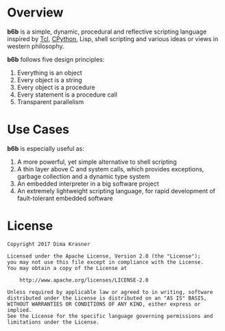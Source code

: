 # Overview

**b6b** is a simple, dynamic, procedural and reflective scripting language inspired by [Tcl](http://www.tcl.tk/), [CPython](http://www.python.org/), Lisp, shell scripting and various ideas or views in western philosophy.

**b6b** follows five design principles:

1. Everything is an object
2. Every object is a string
3. Every object is a procedure
4. Every statement is a procedure call
5. Transparent parallelism

# Use Cases

**b6b** is especially useful as:

1. A more powerful, yet simple alternative to shell scripting
2. A thin layer above C and system calls, which provides exceptions, garbage collection and a dynamic type system
3. An embedded interpreter in a big software project
4. An extremely lightweight scripting language, for rapid development of fault-tolerant embedded software

# License

    Copyright 2017 Dima Krasner

    Licensed under the Apache License, Version 2.0 (the "License");
    you may not use this file except in compliance with the License.
    You may obtain a copy of the License at

        http://www.apache.org/licenses/LICENSE-2.0

    Unless required by applicable law or agreed to in writing, software
    distributed under the License is distributed on an "AS IS" BASIS,
    WITHOUT WARRANTIES OR CONDITIONS OF ANY KIND, either express or implied.
    See the License for the specific language governing permissions and
    limitations under the License.

